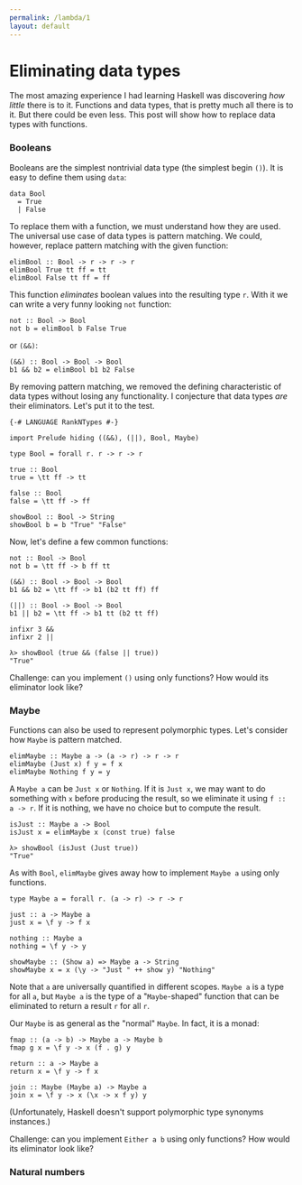 ```yaml
---
permalink: /lambda/1
layout: default
---
```


# Eliminating data types

The most amazing experience I had learning Haskell was discovering _how little_ there is to it. Functions and data types, that is pretty much all there is to it. But there could be even less. This post will show how to replace data types with functions.

### Booleans

Booleans are the simplest nontrivial data type (the simplest begin `()`). It is easy to define them using `data`:

```
data Bool
  = True
  | False
```

To replace them with a function, we must understand how they are used. The universal use case of data types is pattern matching. We could, however, replace pattern matching with the given function:

```
elimBool :: Bool -> r -> r -> r
elimBool True tt ff = tt
elimBool False tt ff = ff
```

This function _eliminates_ boolean values into the resulting type `r`. With it we can write a very funny looking `not` function:

```
not :: Bool -> Bool
not b = elimBool b False True
```

or `(&&)`:

```
(&&) :: Bool -> Bool -> Bool
b1 && b2 = elimBool b1 b2 False
```

By removing pattern matching, we removed the defining characteristic of data types without losing any functionality. I conjecture that data types _are_ their eliminators. Let's put it to the test.

    {-# LANGUAGE RankNTypes #-}

    import Prelude hiding ((&&), (||), Bool, Maybe)

    type Bool = forall r. r -> r -> r

    true :: Bool
    true = \tt ff -> tt

    false :: Bool
    false = \tt ff -> ff

    showBool :: Bool -> String
    showBool b = b "True" "False"

Now, let's define a few common functions:

    not :: Bool -> Bool
    not b = \tt ff -> b ff tt

    (&&) :: Bool -> Bool -> Bool
    b1 && b2 = \tt ff -> b1 (b2 tt ff) ff

    (||) :: Bool -> Bool -> Bool
    b1 || b2 = \tt ff -> b1 tt (b2 tt ff)

    infixr 3 &&
    infixr 2 ||

```
λ> showBool (true && (false || true))
"True"
```

Challenge: can you implement `()` using only functions? How would its eliminator look like?

### Maybe

Functions can also be used to represent polymorphic types. Let's consider how `Maybe` is pattern matched.

```
elimMaybe :: Maybe a -> (a -> r) -> r -> r
elimMaybe (Just x) f y = f x
elimMaybe Nothing f y = y
```

A `Maybe a` can be `Just x` or `Nothing`. If it is `Just x`, we may want to do something with `x` before producing the result, so we eliminate it using `f :: a -> r`. If it is nothing, we have no choice but to compute the result.

```
isJust :: Maybe a -> Bool
isJust x = elimMaybe x (const true) false
```

```
λ> showBool (isJust (Just true))
"True"
```

As with `Bool`, `elimMaybe` gives away how to implement `Maybe a` using only functions.

    type Maybe a = forall r. (a -> r) -> r -> r

    just :: a -> Maybe a
    just x = \f y -> f x

    nothing :: Maybe a
    nothing = \f y -> y

    showMaybe :: (Show a) => Maybe a -> String
    showMaybe x = x (\y -> "Just " ++ show y) "Nothing"

Note that `a` are universally quantified in different scopes. `Maybe a` is a type for all `a`, but `Maybe a` is the type of a "`Maybe`-shaped" function that can be eliminated to return a result `r` for all `r`.

Our `Maybe` is as general as the "normal" `Maybe`. In fact, it is a monad:

```
fmap :: (a -> b) -> Maybe a -> Maybe b
fmap g x = \f y -> x (f . g) y

return :: a -> Maybe a
return x = \f y -> f x

join :: Maybe (Maybe a) -> Maybe a
join x = \f y -> x (\x -> x f y) y
```

(Unfortunately, Haskell doesn't support polymorphic type synonyms instances.)

Challenge: can you implement `Either a b` using only functions? How would its eliminator look like?

### Natural numbers

<!--

Turing machines versus lambda calculus
- Lambda calculus predates Turing machines
- Alonzo Church was Alan Turing's PhD adviser

-->
